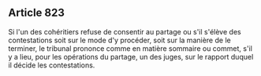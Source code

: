 Article 823
----
Si l'un des cohéritiers refuse de consentir au partage ou s'il s'élève des
contestations soit sur le mode d'y procéder, soit sur la manière de le terminer,
le tribunal prononce comme en matière sommaire ou commet, s'il y a lieu, pour
les opérations du partage, un des juges, sur le rapport duquel il décide les
contestations.
